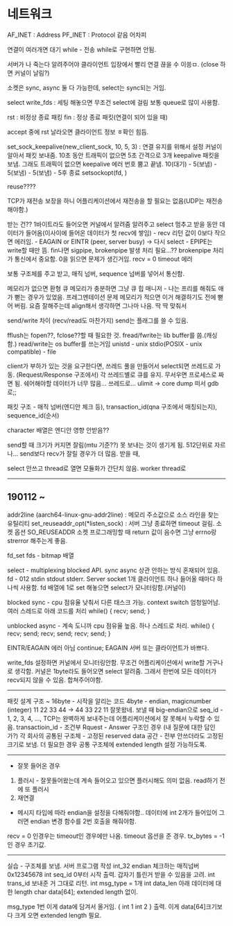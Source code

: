 # 네트워크 

AF_INET : Address
PF_INET : Protocol
같음 어차피 

연결이 여러개면 대기 while - 전송 while로 구현하면 안됨.

서버가 나 죽는다 알려주어야 클라이언트 입장에서 빨리 연결 끊을 수 이씅ㅁ. (close 하면 커널이 날림?)

소켓은 sync, async 둘 다 가능한데, select는 sync되는 거임.

select
write_fds : 세팅 해놓으면 무조건 select에 걸림 보통 queue로 많이 사용함.

rst : 비정상 종료 패킹
fin : 정상 종료 패킷(연결이 되어 있을 때)

accept 중에 rst 날라오면 클라이언트 정보 ㅎ확인 힘듬.

set_sock_keepalive(new_client_sock, 10, 5, 3) : 연결 유지를 위해서 설정 커널이 알아서 패킷 보내줌. 10초 동안 트래픽이 없으면 5초 간격으로 3개 keepalive 패킷을 보냄. 
그래도 트래픽이 없으면 keepalive 에러 번호 뿜고 끝냄. 10(대기) - 5(보냄) - 5(보냄) - 5(보냄) - 5후 종료
    setsockopt(fd, )

reuse????

TCP가 재전송 보장을 하니 어플리케이션에서 재전송을 할 필요는 없음(UDP는 재전송 해야함.)

받는 건?? 1바이트라도 들어오면 커널에서 알려줌 알려주고 select 멈추고 받을 동안 데이터가 들어옴(이사이에 들어온 데이터가 첫 recv에 쌓임)
    - recv 리턴 값이 0보다 작으면 에러임.
    - EAGAIN or EINTR (peer, server busy) -> 다시 select
    - EPIPE는 write할 때만 뜸. fin나면 sigpipe, brokenpipe 발생 처리 필요...?? brokenpipe 처리가 통신에서 중요함. 0을 읽으면 문제가 생긴거임. recv = 0 timeout 에러

보통 구조체를 주고 받고, 매직 넘버, sequence 넘버를 넣어서 통신함.

메모리가 없으면 환형 큐
메모리가 충분하면  그냥 큐
힙 매니저 - 나는 프리를 해줘도 애가 뻗는 경우가 있었음.  프레그멘테이션 문제 메모리가 적으면 이거 해결하기도 전에 뻗어 버림.
요즘 잘해주는데 align해서 생각하면 그나마 나음. 딱 딱 맞춰서

send/write 차이 (recv/read도 마찬가지)
send는 플래그를 쓸 수 있음.

fflush는 fopen??, fclose??할 때 필요한 것. fread/fwrite는 lib buffer를 씀.(캐싱함.) read/write는 os buffer를 쓰는거임
unistd - unix
stdio(POSIX - unix compatible) - file

client가 부하가 있는 것을 요구한다면, 쓰레드 풀을 만들어서 select되면 쓰레드로 가동. (Request/Response 구조에서)
각 쓰레드별로 큐를 유지. 무서우면 프로세스로 짜면 됨. 쉐어해야할 데이터가 너무 많음... 쓰레드로...
ulimit -> core dump 떠서 gdb로;; 

패킷 구조 - 매직 넘버(엔디안 체크 등),  transaction_id(qna 구조에서 매칭되는지), sequence_id(순서)

character 배열은 엔디안 영향 안받음?? 

send할 때 크기가 커지면 잘림(mtu 기준??) 못 보내는 것이 생기게 됨. 512단위로 자르나... send보다 recv가 잘릴 경우가 더 많음.
받을 때, 

select 안쓰고 thread로 열면 모듈화가 간단치 않음. worker thread로 


------------------------

## 190112 ~ 

addr2line (aarch64-linux-gnu-addr2line) : 메모리 주소값으로 소스 라인을 찾는 유틸리티
set_reuseaddr_opt(*listen_sock) : 서버 그냥 종료하면 timeout 걸림. 소켓 옵션 SO_REUSEADDR
소켓 프로그래밍할 때 return 값이 음수면 그냥 errno랑 strerror 해주는게 좋음.

fd_set fds - bitmap 배열

select - multiplexing blocked API. sync async 상관 안하는 방식 혼재되어 있음. 
fd - 012 stdin stdout stderr. Server socket 1개 클라이언트 하나 들어올 때마다 하나씩 사용함. fd 배열에 1로 set 해놓으면 select가 모니터링함.(커널이)

blocked sync - cpu 점유율 낮춰서 다른 태스크 가능. context switch 엄청일어남. 여러 스레드로 아래 코드를 처리
while() {
    recv;
    send;
}

unblocked async - 계속 도니까 cpu 점유율 높음. 하나 스레드로 처리.
while() {
    recv;
        send;
    recv;
        send;
    recv;
        send;
}

EINTR/EAGAIN 에러 아님 continue; EAGAIN 서버 또는 클라이언트가 바쁘다.

write_fds 설정하면 커널에서 모니터링안함. 무조건 어플리케이션에서 write할 거구나로 생각함. 
커널은 1byte라도 들어오면 select 알려줌. 그래서 한번에 모든 데이터가 recv되지 않을 수 있음.  합쳐주어야함.

-----------------------------------------------------------------------

패킷 설계 구조
~ 16byte - 시작을 알리는 코드 
4byte - endian, magicnumber (integer) 11 22 33 44 -> 44 33 22 11 잘못왔네. 보낼 때 big-endian으로
seq_id - 1, 2, 3, 4, ..., TCP는 완벽하게 보내주는데 어플리케이션에서 잘 못해서 누락할 수 있음.
transactioin_id - 조건부 Rquest - Answer 구조인 경우 (내 질문에 대한 답인가?)
각 회사의 공통된 구조체 -
고정된 reserved data 공간 - 전부 안쓰더라도 고정된 크기로 보냄. 더 필요한 경우 공통 구조체에 extended length 설정 가능하도록.

-----------------------------------------------------------------------

* 잘못 들어온 경우
1. 플러시 - 잘못들어왔는데 계속 들어오고 있으면 플러시해도 의미 없음. read하기 전에 또 플러시
2. 재연결

* 메시지 타입에 따라 endian을 설정을 다해줘야함.. 데이터에 int 2개가 들어있어 그러면 endian 변경 함수를 2번 호출을 해줘야함.

recv = 0 인경우는 timeout인 경우에만 나옴. timeout 옵션을 준 경우. 
tx_bytes = -1인 경우 초기값.

------------
실습 - 구조체를 보냄. 서버 프로그램 작성
int_32 endian 체크하는 매직넘버 0x12345678 
int seq_id 0부터 시작 출력. 갑자기 틀린거 받을 수 있음을 고려.
int trans_id 보내준 거 그대로 리턴.
int msg_type = 1개
int data_len 아래 데이터에 대한 length
char data[64];
extended length 없이.

msg_type 1번 이게 data에 담겨서 올거임.
{
    int 1
    int 2
} 출력. 이게 data[64]크기보다 크게 오면 extended length 필요.